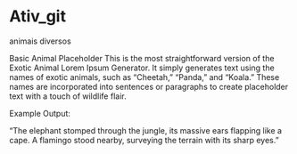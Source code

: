 # Ativ_git
animais diversos

Basic Animal Placeholder
This is the most straightforward version of the Exotic Animal Lorem Ipsum Generator. It simply generates text using the names of exotic animals, such as “Cheetah,” “Panda,” and “Koala.” These names are incorporated into sentences or paragraphs to create placeholder text with a touch of wildlife flair.

Example Output:

“The elephant stomped through the jungle, its massive ears flapping like a cape. A flamingo stood nearby, surveying the terrain with its sharp eyes.”